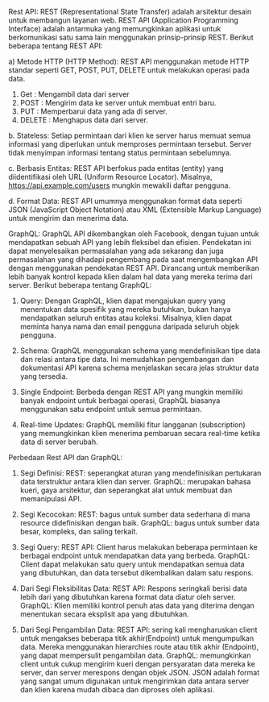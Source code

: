 Rest API:
REST (Representational State Transfer) adalah arsitektur desain untuk membangun layanan web. REST API (Application Programming Interface) adalah antarmuka yang memungkinkan aplikasi untuk berkomunikasi satu sama lain menggunakan prinsip-prinsip REST. Berikut beberapa tentang REST API:

a) Metode HTTP (HTTP Method):
REST API menggunakan metode HTTP standar seperti GET, POST, PUT, DELETE untuk melakukan operasi pada data.

1. Get    : Mengambil data dari server
2. POST   : Mengirim data ke server untuk membuat entri baru.
3. PUT    : Memperbarui data yang ada di server.
4. DELETE : Menghapus data dari server.
   
b.  Stateless: 
Setiap permintaan dari klien ke server harus memuat semua informasi yang diperlukan untuk memproses permintaan tersebut. Server tidak menyimpan informasi tentang status permintaan sebelumnya.

c. Berbasis Entitas: 
REST API berfokus pada entitas (entity) yang diidentifikasi oleh URL (Uniform Resource Locator). Misalnya, https://api.example.com/users mungkin mewakili daftar pengguna.

d. Format Data: 
REST API umumnya menggunakan format data seperti JSON (JavaScript Object Notation) atau XML (Extensible Markup Language) untuk mengirim dan menerima data.

GraphQL:
GraphQL API dikembangkan oleh Facebook, dengan tujuan untuk mendapatkan sebuah API yang lebih fleksibel dan efisien. Pendekatan ini dapat menyelesaikan permasalahan yang ada sekarang dan juga permasalahan yang dihadapi pengembang pada saat mengembangkan API dengan menggunakan pendekatan REST API. Dirancang untuk memberikan lebih banyak kontrol kepada klien dalam hal data yang mereka terima dari server. 
Berikut beberapa tentang GraphQL:

1. Query:
Dengan GraphQL, klien dapat mengajukan query yang menentukan data spesifik yang mereka butuhkan, bukan hanya mendapatkan seluruh entitas atau koleksi. Misalnya, klien dapat meminta hanya nama dan email pengguna daripada seluruh objek pengguna.

3. Schema:
GraphQL menggunakan schema yang mendefinisikan tipe data dan relasi antara tipe data. Ini memudahkan pengembangan dan dokumentasi API karena schema menjelaskan secara jelas struktur data yang tersedia.

4. Single Endpoint:
Berbeda dengan REST API yang mungkin memiliki banyak endpoint untuk berbagai operasi, GraphQL biasanya menggunakan satu endpoint untuk semua permintaan.

5. Real-time Updates:
GraphQL memiliki fitur langganan (subscription) yang memungkinkan klien menerima pembaruan secara real-time ketika data di server berubah.

Perbedaan Rest API dan GraphQL:

1. Segi Definisi:
REST: seperangkat aturan yang mendefinisikan pertukaran data terstruktur antara klien dan server.
GraphQL: merupakan bahasa kueri, gaya arsitektur, dan seperangkat alat untuk membuat dan memanipulasi API.

2. Segi Kecocokan:
REST: bagus untuk sumber data sederhana di mana resource didefinisikan dengan baik.
GraphQL: bagus untuk sumber data besar, kompleks, dan saling terkait.

3. Segi Query:
REST API: Client harus melakukan beberapa permintaan ke berbagai endpoint untuk mendapatkan data yang berbeda. 
GraphQL: Client dapat melakukan satu query untuk mendapatkan semua data yang dibutuhkan, dan data tersebut dikembalikan dalam satu respons.

4. Dari Segi Fleksibilitas Data:
REST API: Respons seringkali berisi data lebih dari yang dibutuhkan karena format data diatur oleh server.
GraphQL: Klien memiliki kontrol penuh atas data yang diterima dengan menentukan secara eksplisit apa yang dibutuhkan.

5. Dari Segi Pengambilan Data:
REST API: sering kali mengharuskan client untuk mengakses beberapa titik akhir(Endpoint) untuk mengumpulkan data. Mereka menggunakan hierarchies route atau titik akhir (Endpoint), yang dapat mempersulit pengambilan data.
GraphQL: memungkinkan client untuk cukup mengirim kueri dengan persyaratan data mereka ke server, dan server merespons dengan objek JSON. JSON adalah format yang sangat umum digunakan untuk mengirimkan data antara server dan klien karena mudah dibaca dan diproses oleh aplikasi.
